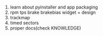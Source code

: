 1. learn about pyinstaller and app packaging
2. rpm tps brake brakebias widget + design
3. trackmap
4. timed sectors
5. proper docs(check KNOWLEDGE)